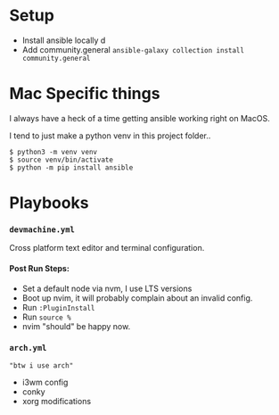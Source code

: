 # Setup

* Install ansible locally
d
* Add community.general `ansible-galaxy collection install community.general`

# Mac Specific things

I always have a heck of a time getting ansible working right on MacOS.

I tend to just make a python venv in this project folder..

```
$ python3 -m venv venv 
$ source venv/bin/activate   
$ python -m pip install ansible
```

# Playbooks

### `devmachine.yml`

Cross platform text editor and terminal configuration.

#### Post Run Steps:
* Set a default node via nvm, I use LTS versions
* Boot up nvim, it will probably complain about an invalid config.
* Run `:PluginInstall`
* Run `source %`
* nvim "should" be happy now. 

### `arch.yml`

```
"btw i use arch"
```

* i3wm config
* conky
* xorg modifications

